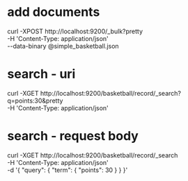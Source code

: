 # add documents

curl -XPOST http://localhost:9200/\_bulk?pretty \
-H 'Content-Type: application/json' \
--data-binary @simple_basketball.json

# search - uri

curl -XGET http://localhost:9200/basketball/record/\_search?q=points:30&pretty \
-H 'Content-Type: application/json'

# search - request body

curl -XGET http://localhost:9200/basketball/record/\_search \
-H 'Content-Type: application/json' \
-d '{
"query": {
"term": {
"points": 30
}
}
}'
